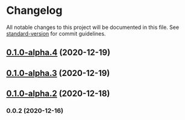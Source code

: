 # Changelog

All notable changes to this project will be documented in this file. See [standard-version](https://github.com/conventional-changelog/standard-version) for commit guidelines.

## [0.1.0-alpha.4](https://github.com/adurc/core/compare/v0.1.0-alpha.3...v0.1.0-alpha.4) (2020-12-19)

## [0.1.0-alpha.3](https://github.com/adurc/core/compare/v0.1.0-alpha.2...v0.1.0-alpha.3) (2020-12-19)

## [0.1.0-alpha.2](https://github.com/adurc/core/compare/v0.0.2...v0.1.0-alpha.2) (2020-12-18)

### 0.0.2 (2020-12-16)
